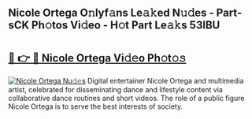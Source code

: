## Nicole Ortega O𝚗lyf𝚊ns Le𝚊𝚔ed N𝚞𝚍es - Part-sCK Ph𝚘tos Vi𝚍eo - H𝚘t Part Le𝚊𝚔s 53lBU

# <h2><a href="http://hf7kvo.feru.top/?c=Nicole+Ortega">🔗 👉 🔴 Nicole Ortega Vi𝚍𝚎o Ph𝚘t𝚘𝚜</a></h2>

[![Nicole Ortega Nu𝚍𝚎s](https://i.imgur.com/0TWrTi3.gif)](http://hf7kvo.feru.top/?c=Nicole+Ortega)
Digital entertainer Nicole Ortega and multimedia artist, celebrated for disseminating dance and lifestyle content via collaborative dance routines and short videos. The role of a public figure Nicole Ortega is to serve the best interests of society. 
